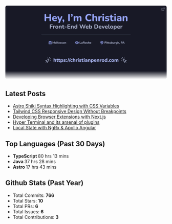 <p align="center">
  <a href="https://christianpenrod.com">
    <img
      src="assets/banner.png"
      alt="Hey, I'm Christian. Front-End Web Developer (https://christianpenrod.com)."
      title="Hey, I'm Christian. Front-End Web Developer (https://christianpenrod.com)."
    />
  </a>
</p>

<h2>Latest Posts</h2>

<ul>
  
  <li><a href="https://christianpenrod.com/blog/astro-shiki-syntax-highlighting-with-css-variables/">Astro Shiki Syntax Highlighting with CSS Variables</a></li>
  
  <li><a href="https://christianpenrod.com/blog/tailwindcss-responsive-design-without-breakpoints/">Tailwind CSS Responsive Design Without Breakpoints</a></li>
  
  <li><a href="https://christianpenrod.com/blog/developing-browser-extensions-with-nextjs/">Developing Browser Extensions with Next.js</a></li>
  
  <li><a href="https://christianpenrod.com/blog/hyper-terminal-and-its-arsenal-of-plugins/">Hyper Terminal and its arsenal of plugins</a></li>
  
  <li><a href="https://christianpenrod.com/blog/local-state-with-ngrx-and-apollo-angular/">Local State with NgRx &amp; Apollo Angular</a></li>
  
</ul>

<h2>Top Languages (Past 30 Days)</h2>

<ul>
  
  <li>
    <strong>TypeScript </strong>
    <span>80 hrs 13 mins</span>
  </li>
  
  <li>
    <strong>Java </strong>
    <span>37 hrs 28 mins</span>
  </li>
  
  <li>
    <strong>Astro </strong>
    <span>17 hrs 43 mins</span>
  </li>
  
</ul>

<h2>Github Stats (Past Year)</h2>

<ul>
  <li>Total Commits: <strong>766</strong></li>
  <li>Total Stars: <strong>10</strong></li>
  <li>Total PRs: <strong>6</strong></li>
  <li>Total Issues: <strong>6</strong></li>
  <li>Total Contributions: <strong>3</strong></li>
</ul>
